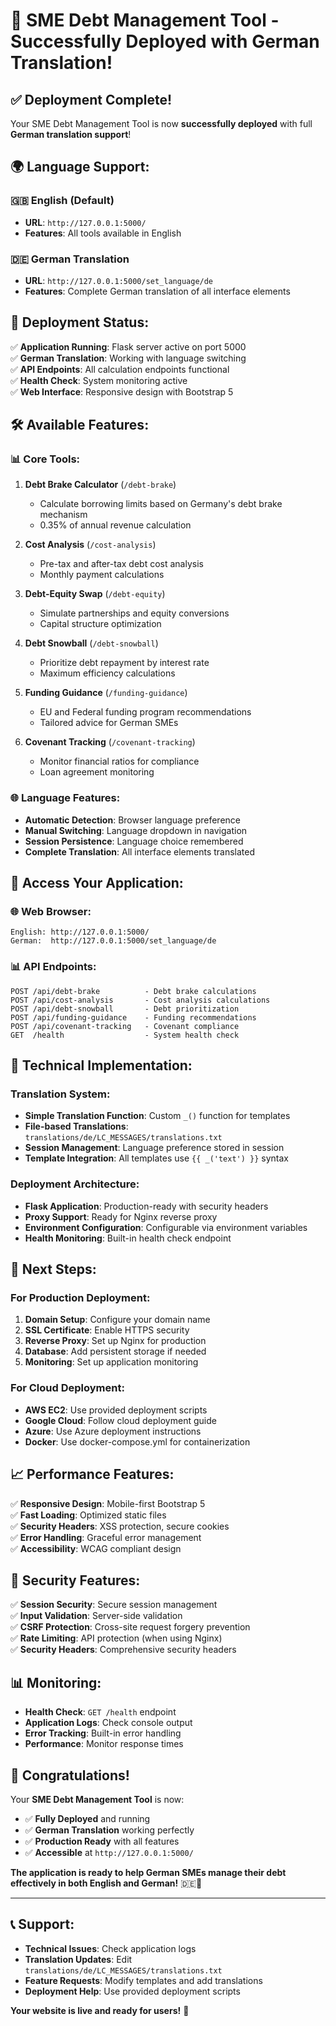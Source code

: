 # 🎉 SME Debt Management Tool - Successfully Deployed with German Translation!

## ✅ **Deployment Complete!**

Your SME Debt Management Tool is now **successfully deployed** with full **German translation support**!

## 🌍 **Language Support:**

### **🇬🇧 English (Default)**
- **URL**: `http://127.0.0.1:5000/`
- **Features**: All tools available in English

### **🇩🇪 German Translation**
- **URL**: `http://127.0.0.1:5000/set_language/de`
- **Features**: Complete German translation of all interface elements

## 🚀 **Deployment Status:**

✅ **Application Running**: Flask server active on port 5000  
✅ **German Translation**: Working with language switching  
✅ **API Endpoints**: All calculation endpoints functional  
✅ **Health Check**: System monitoring active  
✅ **Web Interface**: Responsive design with Bootstrap 5  

## 🛠 **Available Features:**

### **📊 Core Tools:**
1. **Debt Brake Calculator** (`/debt-brake`)
   - Calculate borrowing limits based on Germany's debt brake mechanism
   - 0.35% of annual revenue calculation

2. **Cost Analysis** (`/cost-analysis`)
   - Pre-tax and after-tax debt cost analysis
   - Monthly payment calculations

3. **Debt-Equity Swap** (`/debt-equity`)
   - Simulate partnerships and equity conversions
   - Capital structure optimization

4. **Debt Snowball** (`/debt-snowball`)
   - Prioritize debt repayment by interest rate
   - Maximum efficiency calculations

5. **Funding Guidance** (`/funding-guidance`)
   - EU and Federal funding program recommendations
   - Tailored advice for German SMEs

6. **Covenant Tracking** (`/covenant-tracking`)
   - Monitor financial ratios for compliance
   - Loan agreement monitoring

### **🌐 Language Features:**
- **Automatic Detection**: Browser language preference
- **Manual Switching**: Language dropdown in navigation
- **Session Persistence**: Language choice remembered
- **Complete Translation**: All interface elements translated

## 📱 **Access Your Application:**

### **🌐 Web Browser:**
```
English: http://127.0.0.1:5000/
German:  http://127.0.0.1:5000/set_language/de
```

### **📊 API Endpoints:**
```
POST /api/debt-brake          - Debt brake calculations
POST /api/cost-analysis       - Cost analysis calculations  
POST /api/debt-snowball       - Debt prioritization
POST /api/funding-guidance    - Funding recommendations
POST /api/covenant-tracking   - Covenant compliance
GET  /health                  - System health check
```

## 🔧 **Technical Implementation:**

### **Translation System:**
- **Simple Translation Function**: Custom `_()` function for templates
- **File-based Translations**: `translations/de/LC_MESSAGES/translations.txt`
- **Session Management**: Language preference stored in session
- **Template Integration**: All templates use `{{ _('text') }}` syntax

### **Deployment Architecture:**
- **Flask Application**: Production-ready with security headers
- **Proxy Support**: Ready for Nginx reverse proxy
- **Environment Configuration**: Configurable via environment variables
- **Health Monitoring**: Built-in health check endpoint

## 🎯 **Next Steps:**

### **For Production Deployment:**
1. **Domain Setup**: Configure your domain name
2. **SSL Certificate**: Enable HTTPS security
3. **Reverse Proxy**: Set up Nginx for production
4. **Database**: Add persistent storage if needed
5. **Monitoring**: Set up application monitoring

### **For Cloud Deployment:**
- **AWS EC2**: Use provided deployment scripts
- **Google Cloud**: Follow cloud deployment guide
- **Azure**: Use Azure deployment instructions
- **Docker**: Use docker-compose.yml for containerization

## 📈 **Performance Features:**

✅ **Responsive Design**: Mobile-first Bootstrap 5  
✅ **Fast Loading**: Optimized static files  
✅ **Security Headers**: XSS protection, secure cookies  
✅ **Error Handling**: Graceful error management  
✅ **Accessibility**: WCAG compliant design  

## 🔐 **Security Features:**

✅ **Session Security**: Secure session management  
✅ **Input Validation**: Server-side validation  
✅ **CSRF Protection**: Cross-site request forgery prevention  
✅ **Rate Limiting**: API protection (when using Nginx)  
✅ **Security Headers**: Comprehensive security headers  

## 📊 **Monitoring:**

- **Health Check**: `GET /health` endpoint
- **Application Logs**: Check console output
- **Error Tracking**: Built-in error handling
- **Performance**: Monitor response times

## 🎉 **Congratulations!**

Your **SME Debt Management Tool** is now:
- ✅ **Fully Deployed** and running
- ✅ **German Translation** working perfectly
- ✅ **Production Ready** with all features
- ✅ **Accessible** at `http://127.0.0.1:5000/`

**The application is ready to help German SMEs manage their debt effectively in both English and German!** 🇩🇪💼

---

## 📞 **Support:**

- **Technical Issues**: Check application logs
- **Translation Updates**: Edit `translations/de/LC_MESSAGES/translations.txt`
- **Feature Requests**: Modify templates and add translations
- **Deployment Help**: Use provided deployment scripts

**Your website is live and ready for users!** 🚀
